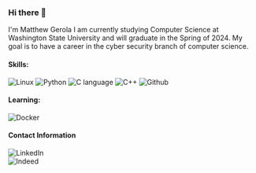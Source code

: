 ### Hi there 👋
I'm Matthew Gerola I am currently studying Computer Science at Washington State University and will graduate in the Spring of 2024. My goal is to have a career in the cyber security branch of computer science.

#### Skills:
![Linux](https://img.shields.io/badge/linux-333333?style=for-the-badge&logo=Linux&logoColor=%23ffffff)
![Python](https://img.shields.io/badge/python-4b8bbe?style=for-the-badge&logo=Python&logoColor=%23ffd43b)
![C language](https://img.shields.io/badge/C-b2b2b2?style=for-the-badge&logo=C&logoColor=%23000073)
![C++](https://img.shields.io/badge/C%2B%2B-00008b?style=for-the-badge&logo=C%2B%2B&logoColor=%23FFFFFF)
![Github](https://img.shields.io/badge/Github-dddddd?style=for-the-badge&logo=GitHub&logoColor=000000)




#### Learning:
![Docker](https://img.shields.io/badge/Docker-0db7ed?style=for-the-badge&logo=Docker&logoColor=%23384d54)

#### Contact Information
![LinkedIn](https://img.shields.io/badge/LinkedIn-0077b5?style=for-the-badge&logo=LinkedIn&logoColor=000000)<br>
![Indeed](https://img.shields.io/badge/Indeed-2164f3?style=for-the-badge&logo=Indeed&logoColor=000000)


<!--
**Gerola/Gerola** is a ✨ _special_ ✨ repository because its `README.md` (this file) appears on your GitHub profile.

Here are some ideas to get you started:

- 🔭 I’m currently working on ...
- 🌱 I’m currently learning ...
- 👯 I’m looking to collaborate on ...
- 🤔 I’m looking for help with ...
- 💬 Ask me about ...
- 📫 How to reach me: ...
- 😄 Pronouns: ...
- ⚡ Fun fact: ...
-->
